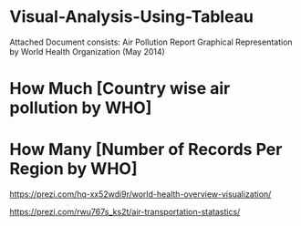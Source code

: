 # Visual-Analysis-Using-Tableau

Attached Document consists:
Air Pollution Report Graphical Representation by World Health Organization (May 2014)

# How Much [Country wise air pollution by WHO]

# How Many [Number of Records Per Region by WHO]




https://prezi.com/hq-xx52wdi9r/world-health-overview-visualization/


https://prezi.com/rwu767s_ks2t/air-transportation-statastics/
